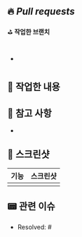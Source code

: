 ## 🔥 *Pull requests*

⛳️ **작업한 브랜치**
- #


👷 **작업한 내용**
- 


## 🚨 참고 사항
-

## 📸 스크린샷
|기능|스크린샷|
|:--:|:--:|
|||

## 📟 관련 이슈
- Resolved: #
